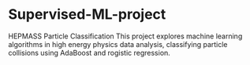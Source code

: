 # Supervised-ML-project
HEPMASS Particle Classification
This project explores machine learning algorithms in high energy physics data analysis, classifying particle collisions using AdaBoost and rogistic regression.
